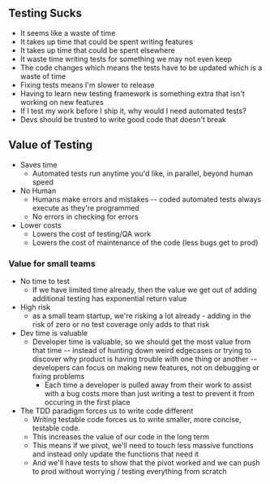 ## Testing Sucks
- It seems like a waste of time
- It takes up time that could be spent writing features
- It takes up time that could be spent elsewhere
- It waste time writing tests for something we may not even keep
- The code changes which means the tests have to be updated which is a waste of time
- Fixing tests means I'm slower to release
- Having to learn new testing framework is something extra that isn't working on new features
- If I test my work before I ship it, why would I need automated tests?
- Devs should be trusted to write good code that doesn't break



## Value of Testing
- Saves time
	- Automated tests run anytime you'd like, in parallel, beyond human speed
- No Human
	- Humans make errors and mistakes -- coded automated tests always execute as they're programmed
	- No errors in checking for errors
- Lower costs
	- Lowers the cost of testing/QA work
	- Lowers the cost of maintenance of the code (less bugs get to prod)

### Value for small teams
- No time to test
	- If we have limited time already, then the value we get out of adding additional testing has exponential return value
- High risk
	- as a small team startup, we're risking a lot already - adding in the risk of zero or no test coverage only adds to that risk
- Dev time is valuable 
	- Developer time is valuable, so we should get the most value from that time -- instead of hunting down weird edgecases or trying to discover why product is having trouble with one thing or another -- developers can focus on making new features, not on debugging or fixing problems
		- Each time a developer is pulled away from their work to assist with a bug costs more than just writing a test to prevent it from occuring in the first place
- The TDD paradigm forces us to write code different
	- Writing testable code forces us to write smaller, more concise, testable code.
	- This increases the value of our code in the long term
	- This means if we pivot, we'll need to touch less massive functions and instead only update the functions that need it
	- And we'll have tests to show that the pivot worked and we can push to prod without worrying / testing everything from scratch


